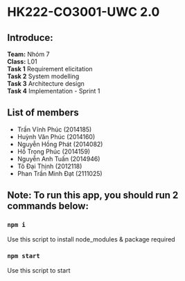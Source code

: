 # **HK222-CO3001-UWC 2.0**
## **Introduce:**
**Team:** Nhóm 7\
**Class:** L01\
**Task 1**  Requirement elicitation\
**Task 2**  System modelling\
**Task 3**  Architecture design\
**Task 4**  Implementation - Sprint 1
## **List of members**
- Trần Vĩnh Phúc (2014185)
- Huỳnh Văn Phúc (2014160)
- Nguyễn Hồng Phát (2014082)
- Hồ Trọng Phúc (2014159)
- Nguyễn Anh Tuấn (2014946)
- Tô Đại Thịnh (2012118)
- Phan Trần Minh Đạt (2111025)

## **Note: To run this app, you should run 2 commands below:**
### `npm i`
Use this script to install node_modules & package required
### `npm start`
Use this script to start 
